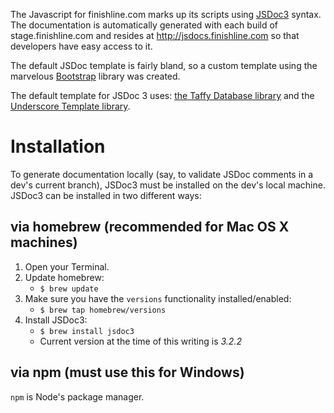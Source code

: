 The Javascript for finishline.com marks up its scripts using [JSDoc3](http://usejsdoc.org/) syntax. The documentation is automatically generated with each build of stage.finishline.com and resides at http://jsdocs.finishline.com so that developers have easy access to it.

The default JSDoc template is fairly bland, so a custom template using the marvelous [Bootstrap](http://getbootstrap.com/) library was created.

The default template for JSDoc 3 uses: [the Taffy Database library](http://taffydb.com/) and the [Underscore Template library](http://documentcloud.github.com/underscore/#template).


Installation
============

To generate documentation locally (say, to validate JSDoc comments in a dev's current branch), JSDoc3 must be installed on the dev's local machine. JSDoc3 can be installed in two different ways:


via homebrew (recommended for Mac OS X machines)
------------------------------------------------
1. Open your Terminal.
2. Update homebrew:
    * `$ brew update`
3. Make sure you have the `versions` functionality installed/enabled:
    * `$ brew tap homebrew/versions`
4. Install JSDoc3:
    * `$ brew install jsdoc3`
    * Current version at the time of this writing is *3.2.2*



via npm (must use this for Windows)
-----------------------------------
`npm` is Node's package manager.
